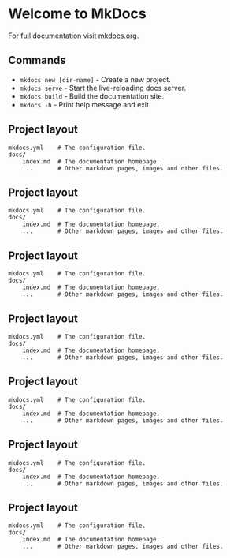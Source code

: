 # Welcome to MkDocs

For full documentation visit [mkdocs.org](https://www.mkdocs.org).

## Commands

* `mkdocs new [dir-name]` - Create a new project.
* `mkdocs serve` - Start the live-reloading docs server.
* `mkdocs build` - Build the documentation site.
* `mkdocs -h` - Print help message and exit.

## Project layout

    mkdocs.yml    # The configuration file.
    docs/
        index.md  # The documentation homepage.
        ...       # Other markdown pages, images and other files.
## Project layout

    mkdocs.yml    # The configuration file.
    docs/
        index.md  # The documentation homepage.
        ...       # Other markdown pages, images and other files.
## Project layout

    mkdocs.yml    # The configuration file.
    docs/
        index.md  # The documentation homepage.
        ...       # Other markdown pages, images and other files.
## Project layout

    mkdocs.yml    # The configuration file.
    docs/
        index.md  # The documentation homepage.
        ...       # Other markdown pages, images and other files.
## Project layout

    mkdocs.yml    # The configuration file.
    docs/
        index.md  # The documentation homepage.
        ...       # Other markdown pages, images and other files.
## Project layout

    mkdocs.yml    # The configuration file.
    docs/
        index.md  # The documentation homepage.
        ...       # Other markdown pages, images and other files.
## Project layout

    mkdocs.yml    # The configuration file.
    docs/
        index.md  # The documentation homepage.
        ...       # Other markdown pages, images and other files.
